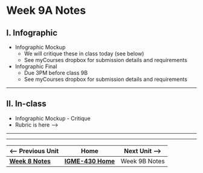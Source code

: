 # Week 9A Notes


## I. Infographic 

- Infographic Mockup
  - We will critique these in class today (see below)
  - See myCourses dropbox for submission details and requirements
- Infographic Final
  - Due 3PM before class 9B
  - See myCourses dropbox for submission details and requirements
 
---

## II. In-class
- Infographic Mockup - Critique
- Rubric is here --> 

---
---

| <-- Previous Unit | Home | Next Unit -->
| --- | --- | --- 
|  [**Week 8 Notes**](8.md)  |  [**IGME-430 Home**](../) | Week 9B Notes
